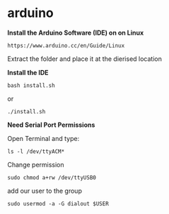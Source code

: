 # arduino

**Install the Arduino Software (IDE) on on Linux**

	https://www.arduino.cc/en/Guide/Linux
    
Extract the folder and place it at the dierised location

**Install the IDE**

    bash install.sh

or 

    ./install.sh

**Need Serial Port Permissions**

Open Terminal and type:

    ls -l /dev/ttyACM*

Change permission

	sudo chmod a+rw /dev/ttyUSB0

add our user to the group

    sudo usermod -a -G dialout $USER
